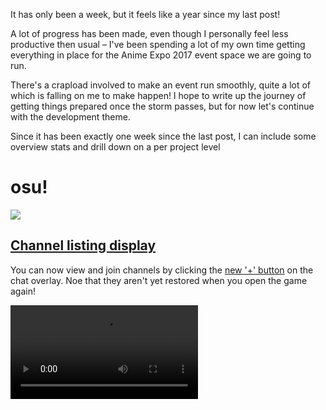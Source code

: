 It has only been a week, but it feels like a year since my last post!

A lot of progress has been made, even though I personally feel less productive then usual – I've been spending a lot of my own time getting everything in place for the Anime Expo 2017 event space we are going to run.

There's a crapload involved to make an event run smoothly, quite a lot of which is falling on me to make happen! I hope to write up the journey of getting things prepared once the storm passes, but for now let's continue with the development theme.

Since it has been exactly one week since the last post, I can include some overview stats and drill down on a per project level

# osu!

![](https://puu.sh/wbBDy/9a72922797.png)

## [Channel listing display](https://github.com/ppy/osu/pull/861)

You can now view and join channels by clicking the [new '+' button](https://github.com/ppy/osu/pull/786) on the chat overlay. Noe that they aren't yet restored when you open the game again!

<video src="//puu.sh/zPnnY/344680df8a.mp4" controls preload="metadata" />

Also, loading channels for the first time should be a much smoother experience as it is now [done asynchronously](https://github.com/ppy/osu/pull/890).

Thanks to DrabWeb and Jorolf (reviewed by me).

## [Raw Input and Cursor Sensitivity](https://github.com/ppy/osu/pull/893)

This relies heavily on the framework changes [found here](https://github.com/ppy/osu-framework/pull/778).

As with stable, sensitivity adjustments are only available if raw input is turned on. We have tested this implementation on both Windows 10 and macOS Sierra to successfully bypass OS mouse acceleration and provide accurate positioning data.

<video src="//puu.sh/zPnS5/e4e04387c0.mp4" controls preload="metadata" />

Note that this may not work correctly for tablets or other absolute-position pointing peripherals. Support for such devices will be added soon, along with per-device configuration and toggling.

Implemented by me (reviewed by Tom and smoogipooo).

## [Triangles optimised a further 15%](https://github.com/ppy/osu/pull/879)

> Gains another ~15% of overall performance in song select for me. Remaining overhead of triangles is around 5% on update and 15% on draw (likely due to fill and not due to CPU overhead), measured by disabling generation of triangles.

Thanks Tom (reviewed by me).

## ["Daycore" mod added](https://github.com/ppy/osu/pull/883)

Think nightcore, but for half-time.

<video src="//puu.sh/zPnSl/2cdc91d728.mp4" controls preload="metadata" />

Thanks to Shawdooow (reviewed by smoogipooo).

## [Improved tooltips](https://github.com/ppy/osu-framework/pull/782)

Tooltips have been moved to the framework so other projects can use them. There have also been a few improvements:

- They now avoid the mouse cursor better than before.
- They move [even more smoothly](https://github.com/ppy/osu/pull/904) in osu!.
- They handle screen boundaries better.

Here's an example of a scenario where you can see a lot of this magic happening:

<video src="//puu.sh/zPnSJ/383f366606.mp4" controls preload="metadata" />

## [Never-repeat random for song select](https://github.com/ppy/osu/pull/888)

The new default random mode for song select is to never visit the same beatmap twice until all beatmaps have been exhausted. Of course, along with everything else in lazer, this is still customisable if you prefer *true* random!

![](https://puu.sh/wbBNk/cf707b758d.png)

## Other stuff

- Fixed some textures rendering incorrectly on linux/macOS (missing sRGB colour profiles) [#903](https://github.com/ppy/osu/pull/903).
- The skeleton for the replay settings overlay was completed by Evast. As it doesn't have any functionality yet, let's leave its reveal for a later post [#785](https://github.com/ppy/osu/pull/785).
- Increase timeout in TestImportOverIPC [#887](https://github.com/ppy/osu/pull/887).
- Allow for variables in storyboards [#866](https://github.com/ppy/osu/pull/866).
- Fix user dropdown menu item chevron alignment [#886](https://github.com/ppy/osu/pull/886).

# osu-framework

Most of the framework changes were already covered above, but allow me to mention a few that we skipped over.

![](https://puu.sh/wbBGK/34fc447277.png)

## Event-based input handling

While raw input was also added (and discussed above), I also took the opportunity to change non-raw mouse and keyboard input to use events rather than poll. The benefits of this are likely minimal (slightly lower CPU usage and maybe ~0.5ms improvement in latency), but it's still a step forward.

Work was [done](https://github.com/ppy/osu-framework/pull/776) [by me](https://github.com/ppy/osu-framework/pull/774) and reviewed by smoogipooo.

## [Focus rewrite](https://github.com/ppy/osu-framework/pull/773)

In a combined effort between myself and Tom, we revisited input focus, rewriting it in a way we could both agree on. Until now, while focus has worked correctly it has been a complicated system to describe. Now we have a very succint implementation that should match what you'd expect from an operating system.

It's still a bit complex to explain in this section, but I'm sure we will revisit it sometime in the future.

## Other stuff

- Scrollbars were slightly improved visually, adding padding and switching the blending mode so they fit better in different background scenarios [#767](https://github.com/ppy/osu-framework/pull/767).

# Try it yourself

2017.605.0 is now available from [github releases](https://github.com/ppy/osu/releases/tag/v2017.605.0) (or via auto-update if you already have lazer installed)! Keep in mind that this is still very much an alpha release. We do not offer support for it just yet!